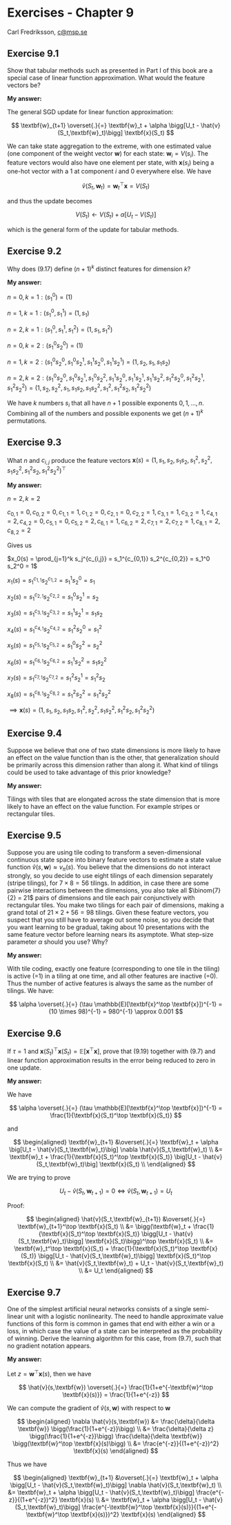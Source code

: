 # Exercises - Chapter 9

Carl Fredriksson, c@msp.se

## Exercise 9.1

Show that tabular methods such as presented in Part I of this book are a special case of linear function approximation. What would the feature vectors be?

**My answer:**

The general SGD update for linear function approximation:

$$
\textbf{w}_{t+1} \overset{.}{=} \textbf{w}_t + \alpha \bigg[U_t - \hat{v}(S_t,\textbf{w}_t)\bigg] \textbf{x}(S_t)
$$

We can take state aggregation to the extreme, with one estimated value (one component of the weight vector $\textbf{w}$) for each state: $\textbf{w}_i = V(s_i)$. The feature vectors would also have one element per state, with $\textbf{x}(s_i)$ being a one-hot vector with a 1 at component $i$ and 0 everywhere else. We have 

$$
\hat{v}(S_t,\textbf{w}_t) = \textbf{w}_t^\top \textbf{x} = V(S_t)
$$

and thus the update becomes

$$
V(S_t) \leftarrow V(S_t) + \alpha \bigg[U_t - V(S_t)\bigg]
$$

which is the general form of the update for tabular methods.

## Exercise 9.2

Why does (9.17) define $(n + 1)^k$ distinct features for dimension $k$?

**My answer:**

$n=0, k=1: (s_1^0) = (1)$

$n=1, k=1: (s_1^0, s_1^1) = (1, s_1)$

$n=2, k=1: (s_1^0, s_1^1, s_1^2) = (1, s_1, s_1^2)$

$n=0, k=2: (s_1^0 s_2^0) = (1)$

$n=1, k=2: (s_1^0 s_2^0, s_1^0 s_2^1, s_1^1 s_2^0, s_1^1 s_2^1) = (1, s_2, s_1, s_1 s_2)$

$n=2, k=2: (s_1^0 s_2^0, s_1^0 s_2^1, s_1^0 s_2^2, s_1^1 s_2^0, s_1^1 s_2^1, s_1^1 s_2^2, s_1^2 s_2^0, s_1^2 s_2^1, s_1^2 s_2^2) = (1, s_2, s_2^2, s_1, s_1 s_2, s_1 s_2^2, s_1^2, s_1^2 s_2, s_1^2 s_2^2)$

We have $k$ numbers $s_i$ that all have $n+1$ possible exponents $0,1,\dots,n$. Combining all of the numbers and possible exponents we get $(n+1)^k$ permutations.

## Exercise 9.3

What $n$ and $c_{i,j}$ produce the feature vectors $\textbf{x}(s) = (1, s_1, s_2, s_1 s_2, s_1^2, s_2^2, s_1 s_2^2, s_1^2 s_2, s_1^2 s_2^2)^\top$

**My answer:**

$n=2, k=2$

$c_{0,1}=0, c_{0,2}=0, c_{1,1}=1, c_{1,2}=0, c_{2,1}=0, c_{2,2}=1, c_{3,1}=1, c_{3,2}=1, c_{4,1}=2, c_{4,2}=0, c_{5,1}=0, c_{5,2}=2, c_{6,1}=1, c_{6,2}=2, c_{7,1}=2, c_{7,2}=1, c_{8,1}=2, c_{8,2}=2$

Gives us

$x_0(s) = \prod_{j=1}^k s_j^{c_{i,j}} = s_1^{c_{0,1}} s_2^{c_{0,2}} = s_1^0 s_2^0 = 1$

$x_1(s) = s_1^{c_{1,1}} s_2^{c_{1,2}} = s_1^1 s_2^0 = s_1$

$x_2(s) = s_1^{c_{2,1}} s_2^{c_{2,2}} = s_1^0 s_2^1 = s_2$

$x_3(s) = s_1^{c_{3,1}} s_2^{c_{3,2}} = s_1^1 s_2^1 = s_1 s_2$

$x_4(s) = s_1^{c_{4,1}} s_2^{c_{4,2}} = s_1^2 s_2^0 = s_1^2$

$x_5(s) = s_1^{c_{5,1}} s_2^{c_{5,2}} = s_1^0 s_2^2 = s_2^2$

$x_6(s) = s_1^{c_{6,1}} s_2^{c_{6,2}} = s_1^1 s_2^2 = s_1 s_2^2$

$x_7(s) = s_1^{c_{7,1}} s_2^{c_{7,2}} = s_1^2 s_2^1 = s_1^2 s_2$

$x_8(s) = s_1^{c_{8,1}} s_2^{c_{8,2}} = s_1^2 s_2^2 = s_1^2 s_2^2$

$\implies \textbf{x}(s) = (1, s_1, s_2, s_1 s_2, s_1^2, s_2^2, s_1 s_2^2, s_1^2 s_2, s_1^2 s_2^2)$

## Exercise 9.4

Suppose we believe that one of two state dimensions is more likely to have an effect on the value function than is the other, that generalization should be primarily across this dimension rather than along it. What kind of tilings could be used to take advantage of this prior knowledge?

**My answer:**

Tilings with tiles that are elongated across the state dimension that is more likely to have an effect on the value function. For example stripes or rectangular tiles.

## Exercise 9.5

Suppose you are using tile coding to transform a seven-dimensional continuous state space into binary feature vectors to estimate a state value function $\hat{v}(s,\textbf{w}) \approx v_\pi(s)$. You believe that the dimensions do not interact strongly, so you decide to use eight tilings of each dimension separately (stripe tilings), for $7 \times 8 = 56$ tilings. In addition, in case there are some pairwise interactions between the dimensions, you also take all $\binom{7}{2} = 21$ pairs of dimensions and tile each pair conjunctively with rectangular tiles. You make two tilings for each pair of dimensions, making a grand total of $21 \times 2 + 56 = 98$ tilings. Given these feature vectors, you suspect that you still have to average out some noise, so you decide that you want learning to be gradual, taking about 10 presentations with the same feature vector before learning nears its asymptote. What step-size parameter $\alpha$ should you use? Why?

**My answer:**

With tile coding, exactly one feature (corresponding to one tile in the tiling) is active (=1) in a tiling at one time, and all other features are inactive (=0). Thus the number of active features is always the same as the number of tilings. We have:

$$
\alpha \overset{.}{=} (\tau \mathbb{E}[\textbf{x}^\top \textbf{x}])^{-1} = (10 \times 98)^{-1} = 980^{-1} \approx 0.001
$$

## Exercise 9.6

If $\tau = 1$ and $\textbf{x}(S_t)^\top \textbf{x}(S_t) = \mathbb{E}[\textbf{x}^\top \textbf{x}]$, prove that (9.19) together with (9.7) and linear function approximation results in the error being reduced to zero in one update.

**My answer:**

We have

$$
\alpha \overset{.}{=} (\tau \mathbb{E}[\textbf{x}^\top \textbf{x}])^{-1} = \frac{1}{\textbf{x}(S_t)^\top \textbf{x}(S_t)}
$$

and

$$
\begin{aligned}
\textbf{w}_{t+1} &\overset{.}{=} \textbf{w}_t + \alpha \big[U_t - \hat{v}(S_t,\textbf{w}_t)\big] \nabla \hat{v}(S_t,\textbf{w}_t) \\
&= \textbf{w}_t + \frac{1}{\textbf{x}(S_t)^\top \textbf{x}(S_t)} \big[U_t - \hat{v}(S_t,\textbf{w}_t)\big] \textbf{x}(S_t) \\
\end{aligned}
$$

We are trying to prove

$$
U_t - \hat{v}(S_t,\textbf{w}_{t+1}) = 0 \iff \hat{v}(S_t,\textbf{w}_{t+1}) = U_t
$$

Proof:

$$
\begin{aligned}
\hat{v}(S_t,\textbf{w}_{t+1}) &\overset{.}{=} \textbf{w}_{t+1}^\top \textbf{x}(S_t) \\
&= \bigg(\textbf{w}_t + \frac{1}{\textbf{x}(S_t)^\top \textbf{x}(S_t)} \bigg[U_t - \hat{v}(S_t,\textbf{w}_t)\bigg] \textbf{x}(S_t)\bigg)^\top \textbf{x}(S_t) \\
&= \textbf{w}_t^\top \textbf{x}(S_t) + \frac{1}{\textbf{x}(S_t)^\top \textbf{x}(S_t)} \bigg[U_t - \hat{v}(S_t,\textbf{w}_t)\bigg] \textbf{x}(S_t)^\top \textbf{x}(S_t) \\
&= \hat{v}(S_t,\textbf{w}_t) + U_t - \hat{v}(S_t,\textbf{w}_t) \\
&= U_t
\end{aligned}
$$

## Exercise 9.7

One of the simplest artificial neural networks consists of a single semi-linear unit with a logistic nonlinearity. The need to handle approximate value functions of this form is common in games that end with either a win or a loss, in which case the value of a state can be interpreted as the probability of winning. Derive the learning algorithm for this case, from (9.7), such that no gradient notation appears.

**My answer:**

Let $z = \textbf{w}^\top \textbf{x}(s)$, then we have

$$
\hat{v}(s,\textbf{w}) \overset{.}{=} \frac{1}{1+e^{-\textbf{w}^\top \textbf{x}(s)}} = \frac{1}{1+e^{-z}}
$$

We can compute the gradient of $\hat{v}(s,\textbf{w})$ with respect to $\textbf{w}$

$$
\begin{aligned}
\nabla \hat{v}(s,\textbf{w}) &= \frac{\delta}{\delta \textbf{w}} \bigg(\frac{1}{1+e^{-z}}\bigg) \\
&= \frac{\delta}{\delta z} \bigg(\frac{1}{1+e^{-z}}\bigg) \frac{\delta}{\delta \textbf{w}} \bigg(\textbf{w}^\top \textbf{x}(s)\bigg) \\
&= \frac{e^{-z}}{(1+e^{-z})^2} \textbf{x}(s)
\end{aligned}
$$

Thus we have

$$
\begin{aligned}
\textbf{w}_{t+1} &\overset{.}{=} \textbf{w}_t + \alpha \bigg[U_t - \hat{v}(S_t,\textbf{w}_t)\bigg] \nabla \hat{v}(S_t,\textbf{w}_t) \\
&= \textbf{w}_t + \alpha \bigg[U_t - \hat{v}(S_t,\textbf{w}_t)\bigg] \frac{e^{-z}}{(1+e^{-z})^2} \textbf{x}(s) \\
&= \textbf{w}_t + \alpha \bigg[U_t - \hat{v}(S_t,\textbf{w}_t)\bigg] \frac{e^{-\textbf{w}^\top \textbf{x}(s)}}{(1+e^{-\textbf{w}^\top \textbf{x}(s)})^2} \textbf{x}(s)
\end{aligned}
$$
